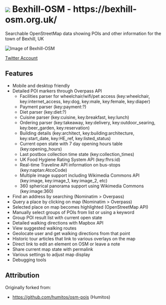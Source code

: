 <h1> <img src="http://bexhill-osm.org.uk/favicon-32x32.png"> Bexhill-OSM - https://bexhill-osm.org.uk/ </h1>

Searchable OpenStreetMap data showing POIs and other information for the town of Bexhill, UK

![Image of Bexhill-OSM](http://bexhill-osm.org.uk/assets/img/preview.jpg)

[Twitter Account](https://twitter.com/BexhillOSM)

## Features
 - Mobile and desktop friendly
 - Detailed POI markers through Overpass API
   - Facilities parser for wheelchair/wifi/pet access (key:wheelchair, key:internet_access, key:dog, key:male, key:female, key:diaper)
   - Payment parser (key:payment:?)
   - Diet parser (key:diet:?)
   - Cuisine parser (key:cuisine, key:breakfast, key:lunch)
   - Ordering parser (key:takeaway, key:delivery, key:outdoor_searing, key:beer_garden, key:reservation)
   - Building details (key:architect, key:building:architecture, key:start_date, key:HE_ref, key:listed_status)
   - Current open state with 7 day opening hours table (key:opening_hours)
   - Last postbox collection time state (key:collection_times)
   - UK Food Hygiene Rating System API (key:fhrs:id)
   - Real-time Traveline API information on bus-stops (key:naptan:AtcoCode)
   - Multiple image support including Wikimedia Commons API (key:image, key:image_1, key:image_2, etc)
   - 360 spherical panorama support using Wikimedia Commons (key:image:360)
 - Find an address by searching (Nominatim > Overpass)
 - Query a place by clicking on map (Nominatim > Overpass)
 - Selected place on map becomes highlighted (OpenStreetMap API)
 - Manually select groups of POIs from list or using a keyword
 - Group POI result list with current open state
 - Detailed walking directions with Mapbox API
 - View suggested walking routes
 - Geolocate user and get walking directions from that point
 - Historic tour articles that link to various overlays on the map
 - Direct link to edit an element on OSM or leave a note
 - Share current map state with permalink
 - Various settings to adjust map display
 - Debugging tools

## Attribution

Originally forked from:
 - https://github.com/humitos/osm-pois (Humitos)
